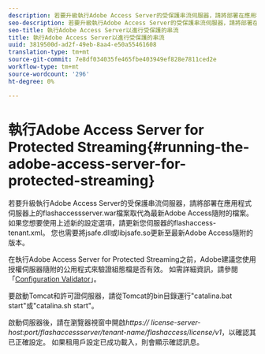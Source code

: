 ```yaml
---
description: 若要升級執行Adobe Access Server的受保護串流伺服器，請將部署在應用程式伺服器上的flashaccessserver.war檔案取代為最新Adobe Access隨附的檔案。 如果您想要使用上述新的設定選項，請更新您伺服器的flashaccess-tenant.xml。 您也需要將jsafe.dll或libjsafe.so更新至最新Adobe Access隨附的版本。
seo-description: 若要升級執行Adobe Access Server的受保護串流伺服器，請將部署在應用程式伺服器上的flashaccessserver.war檔案取代為最新Adobe Access隨附的檔案。 如果您想要使用上述新的設定選項，請更新您伺服器的flashaccess-tenant.xml。 您也需要將jsafe.dll或libjsafe.so更新至最新Adobe Access隨附的版本。
seo-title: 執行Adobe Access Server以進行受保護的串流
title: 執行Adobe Access Server以進行受保護的串流
uuid: 3819500d-ad2f-49eb-8aa4-e50a55461608
translation-type: tm+mt
source-git-commit: 7e8df034035fe465fbe403949ef828e7811ced2e
workflow-type: tm+mt
source-wordcount: '296'
ht-degree: 0%

---
```



# 執行Adobe Access Server for Protected Streaming{#running-the-adobe-access-server-for-protected-streaming}

若要升級執行Adobe Access Server的受保護串流伺服器，請將部署在應用程式伺服器上的flashaccessserver.war檔案取代為最新Adobe Access隨附的檔案。 如果您想要使用上述新的設定選項，請更新您伺服器的flashaccess-tenant.xml。 您也需要將jsafe.dll或libjsafe.so更新至最新Adobe Access隨附的版本。

在執行Adobe Access Server for Protected Streaming之前，Adobe建議您使用授權伺服器隨附的公用程式來驗證組態檔是否有效。 如需詳細資訊，請參閱「[Configuration Validator](../../aaxs-protected-streaming/aaxs-protected-streaming-utilities/configuration-validator.md)」。

要啟動Tomcat和許可證伺服器，請從Tomcat的bin目錄運行&quot;catalina.bat start&quot;或&quot;catalina.sh start&quot;。

啟動伺服器後，請在瀏覽器視窗中開啟&#x200B;*https:// license-server-host:port/flashaccessserver/tenant-name/flashaccess/license/v1*，以確認其已正確設定。 如果租用戶設定已成功載入，則會顯示確認訊息。
